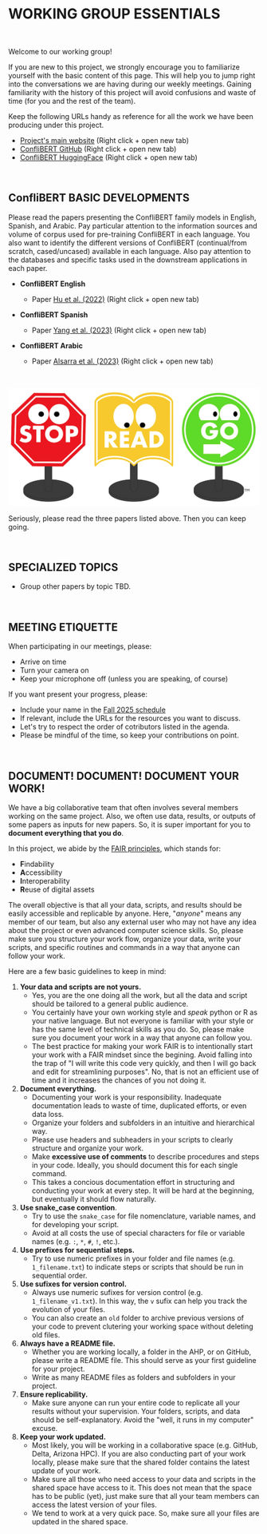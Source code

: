 # WORKING GROUP ESSENTIALS

<br />
 
Welcome to our working group! 

If you are new to this project, we strongly encourage you to familiarize yourself with the basic content of this page. This will help you to jump right into the conversations we are having during our weekly meetings. Gaining familiarity with the history of this project will avoid confusions and waste of time (for you and the rest of the team).

Keep the following URLs handy as reference for all the work we have been producing under this project.

   * [Project's main website](https://eventdata.utdallas.edu/) (Right click + open new tab)
   * [ConfliBERT GitHub](https://github.com/eventdata/ConfliBERT) (Right click + open new tab)
   * [ConfliBERT HuggingFace](https://huggingface.co/eventdata-utd) (Right click + open new tab)

<br />

## ConfliBERT BASIC DEVELOPMENTS

Please read the papers presenting the ConfliBERT family models in English, Spanish, and Arabic. 
Pay particular attention to the information sources and volume of corpus used for pre-training ConfliBERT in each language. You also want to identify the different versions of ConfliBERT (continual/from scratch, cased/uncased) available in each language. Also pay attention to the databases and specific tasks used in the downstream applications in each paper. 

* **ConfliBERT English**
   * Paper [Hu et al. (2022)](https://aclanthology.org/2022.naacl-main.400/) (Right click + open new tab)


* **ConfliBERT Spanish**
   * Paper [Yang et al. (2023)](https://ieeexplore.ieee.org/document/10409883) (Right click + open new tab)

* **ConfliBERT Arabic**
   * Paper [Alsarra et al. (2023)](https://aclanthology.org/2023.ranlp-1.11/) (Right click + open new tab)

<br />

![alt text](https://github.com/eventdata/meetings/blob/main/Figures/stop.png "Title")

Seriously, please read the three papers listed above. Then you can keep going. 

<br />



## SPECIALIZED TOPICS

* Group other papers by topic TBD.



<br />

## MEETING ETIQUETTE

When participating in our meetings, please:
* Arrive on time
* Turn your camera on
* Keep your microphone off (unless you are speaking, of course)

If you want present your progress, please:
* Include your name in the [Fall 2025 schedule](2025_Fall.md)
* If relevant, include the URLs for the resources you want to discuss.
* Let's try to respect the order of cotributors listed in the agenda.
* Please be mindful of the time, so keep your contributions on point.

<br />

## DOCUMENT! DOCUMENT! DOCUMENT YOUR WORK!

We have a big collaborative team that often involves several members working on the same project. 
Also, we often use data, results, or outputs of some papers as inputs for new papers. 
So, it is super important for you to **document everything that you do**.

In this project, we abide by the [FAIR principles](https://www.go-fair.org/fair-principles/), which stands for:
* **F**indability
* **A**ccessibility
* **I**nteroperability
* **R**euse of digital assets

The overall objective is that all your data, scripts, and results should be easily accessible and replicable by anyone. 
Here, "*anyone*" means any member of our team, but also any external user who may not have any idea about the project or even advanced computer science skills. 
So, please make sure you structure your work flow, organize your data, write your scripts, and specific routines and commands in a way that anyone can follow your work.

Here are a few basic guidelines to keep in mind:

1. **Your data and scripts are not yours.**
   * Yes, you are the one doing all the work, but all the data and script should be tailored to a general public audience.
   * You certainly have your own working style and *speak* python or R as your native language. But not everyone is familiar with your style or has the same level of technical skills as you do. So, please make sure you document your work in a way that anyone can follow you.
   * The best practice for making your work FAIR is to intentionally start your work with a FAIR mindset since the begining. Avoid falling into the trap of "I will write this code very quickly, and then I will go back and edit for streamlining purposes". No, that is not an efficient use of time and it increases the chances of you not doing it.
2. **Document everything.**  
   * Documenting your work is your responsibility. Inadequate documentation leads to waste of time, duplicated efforts, or even data loss.
   * Organize your folders and subfolders in an intuitive and hierarchical way.
   * Please use headers and subheaders in your scripts to clearly structure and organize your work.
   * Make **excessive use of comments** to describe procedures and steps in your code. Ideally, you should document this for each single command.
   * This takes a concious documentation effort in structuring and conducting your work at every step. It will be hard at the beginning, but eventually it should flow naturally.
3. **Use snake_case convention**.
   * Try to use the `snake_case` for file nomenclature, variable names, and for developing your script.
   * Avoid at all costs the use of special characters for file or variable names (e.g. `:`, `*`, `#`, `!`, etc.).
4. **Use prefixes for sequential steps.** 
   * Try to use numeric prefixes in your folder and file names (e.g. `1_filename.txt`) to indicate steps or scripts that should be run in sequential order.
5. **Use sufixes for version control.** 
   * Always use numeric sufixes for version control (e.g. `1_filename_v1.txt`). In this way, the `v` sufix can help you track the evolution of your files.
   * You can also create an `old` folder to archive previous versions of your code to prevent clutering your working space without deleting old files.
6. **Always have a README file.**
   * Whether you are working locally, a folder in the AHP, or on GitHub, please write a README file. This should serve as your first guideline for your project.
   * Write as many README files as folders and subfolders in your project. 
7. **Ensure replicability.**
   * Make sure anyone can run your entire code to replicate all your results without your supervision. Your folders, scripts, and data should be self-explanatory. Avoid the "well, it runs in my computer" excuse.  
8. **Keep your work updated.**
   * Most likely, you will be working in a collaborative space (e.g. GitHub, Delta, Arizona HPC). If you are also conducting part of your work locally, please make sure that the shared folder contains the latest update of your work.
   * Make sure all those who need access to your data and scripts in the shared space have access to it. This does not mean that the space has to be public (yet), just make sure that all your team members can access the latest version of your files.
   * We tend to work at a very quick pace. So, make sure all your files are updated in the shared space.




